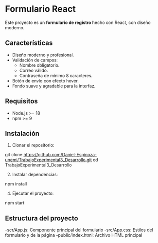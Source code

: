 # Formulario React 

Este proyecto es un **formulario de registro** hecho con React, con diseño moderno.

## Características

- Diseño moderno y profesional.
- Validación de campos:
  - Nombre obligatorio.
  - Correo válido.
  - Contraseña de mínimo 8 caracteres.
- Botón de envío con efecto hover.
- Fondo suave y agradable para la interfaz.

## Requisitos

- Node.js >= 18
- npm >= 9

## Instalación

1. Clonar el repositorio:

git clone https://github.com/Daniel-Espinoza-unemi/TrabajoExperimental3_Desarrollo.git
cd TrabajoExperimental3_Desarrollo

2. Instalar dependencias:

npm install
   
 4. Ejecutar el proyecto:
    
npm start

## Estructura del proyecto
-scr/App.js: Componente principal del formulario
-src/App.css: Estilos del formulario y de la página
-public/index.html: Archivo HTML principal 
